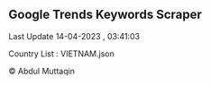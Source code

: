 

## Google Trends Keywords Scraper 
 
Last Update 14-04-2023 , 03:41:03

Country List :
VIETNAM.json



© Abdul Muttaqin 
